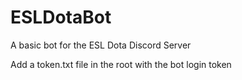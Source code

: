 # ESLDotaBot
A basic bot for the ESL Dota Discord Server

Add a token.txt file in the root with the bot login token

